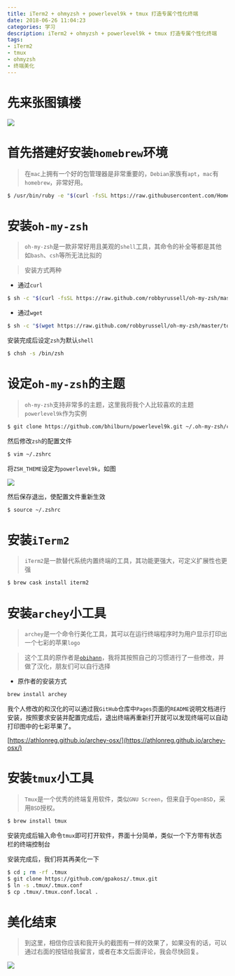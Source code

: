 ```yaml
---
title: iTerm2 + ohmyzsh + powerlevel9k + tmux 打造专属个性化终端
date: 2018-06-26 11:04:23
categories: 学习
description: iTerm2 + ohmyzsh + powerlevel9k + tmux 打造专属个性化终端
tags: 
- iTerm2
- tmux
- ohmyzsh
- 终端美化
---
```


# 先来张图镇楼
![](http://ovefvi4g3.bkt.clouddn.com/15299827169656.jpg)

# 首先搭建好安装`homebrew`环境

> 在`mac`上拥有一个好的包管理器是非常重要的，`Debian`家族有`apt`，`mac`有`homebrew`，非常好用。

```bash
$ /usr/bin/ruby -e "$(curl -fsSL https://raw.githubusercontent.com/Homebrew/install/master/install)"
```

# 安装`oh-my-zsh`

> `oh-my-zsh`是一款非常好用且美观的`shell`工具，其命令的补全等都是其他如`bash`、`csh`等所无法比拟的

> 安装方式两种

- 通过`curl`

```bash
$ sh -c "$(curl -fsSL https://raw.github.com/robbyrussell/oh-my-zsh/master/tools/install.sh)"
```

- 通过`wget`

```bash
$ sh -c "$(wget https://raw.github.com/robbyrussell/oh-my-zsh/master/tools/install.sh -O -)"
```

安装完成后设定`zsh`为默认`shell`

```bash
$ chsh -s /bin/zsh
```

# 设定`oh-my-zsh`的主题

> `oh-my-zsh`支持非常多的主题，这里我将我个人比较喜欢的主题`powerlevel9k`作为实例

```bash
$ git clone https://github.com/bhilburn/powerlevel9k.git ~/.oh-my-zsh/custom/themes/powerlevel9k
```

然后修改`zsh`的配置文件

```bash
$ vim ~/.zshrc 
```

将`ZSH_THEME`设定为`powerlevel9k`，如图

![](http://ovefvi4g3.bkt.clouddn.com/15299841414317.jpg)

然后保存退出，使配置文件重新生效

```bash
$ source ~/.zshrc
```

# 安装`iTerm2`

> `iTerm2`是一款替代系统内置终端的工具，其功能更强大，可定义扩展性也更强

```bash
$ brew cask install iterm2
```

# 安装`archey`小工具

> `archey`是一个命令行美化工具，其可以在运行终端程序时为用户显示打印出一个七彩的苹果`logo`

> 这个工具的原作者是[`obihann`](https://github.com/obihann)，我将其按照自己的习惯进行了一些修改，并做了汉化，朋友们可以自行选择

- 原作者的安装方式

```bash
brew install archey
```

我个人修改的和汉化的可以通过我`GitHub`仓库中`Pages`页面的`README`说明文档进行安装，按照要求安装并配置完成后，退出终端再重新打开就可以发现终端可以自动打印图中的七彩苹果了。

[https://athlonreg.github.io/archey-osx/](https://athlonreg.github.io/archey-osx/)

# 安装`tmux`小工具

> `Tmux`是一个优秀的终端复用软件，类似`GNU Screen`，但来自于`OpenBSD`，采用`BSD`授权。

```bash
$ brew install tmux
```

安装完成后输入命令`tmux`即可打开软件，界面十分简单，类似一个下方带有状态栏的终端控制台

安装完成后，我们将其再美化一下

```bash
$ cd ; rm -rf .tmux
$ git clone https://github.com/gpakosz/.tmux.git
$ ln -s .tmux/.tmux.conf
$ cp .tmux/.tmux.conf.local .
```

# 美化结束
> 到这里，相信你应该和我开头的截图有一样的效果了，如果没有的话，可以通过右面的按钮给我留言，或者在本文后面评论，我会尽快回复。

![](http://ovefvi4g3.bkt.clouddn.com/15299848088438.jpg)

